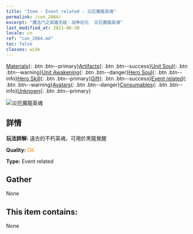 ```yaml
---
title: "Item - Event related - 災厄魔龍英魂"
permalink: /con_2064/
excerpt: "魔法门之英雄无敌：战争纪元  災厄魔龍英魂"
last_modified_at: 2021-06-30
locale: cn
ref: "con_2064.md"
toc: false
classes: wide
---
```

 [Materials](/ItemsCN/){: .btn .btn--primary}[Artifacts](/ItemsCN/Artifacts/){: .btn .btn--success}[Unit Soul](/ItemsCN/UnitSoul/){: .btn .btn--warning}[Unit Awakening](/ItemsCN/UnitAwakening/){: .btn .btn--danger}[Hero Soul](/ItemsCN/HeroSoul/){: .btn .btn--info}[Hero Skill](/ItemsCN/HeroSkill/){: .btn .btn--primary}[Gift](/ItemsCN/Gift/){: .btn .btn--success}[Event related](/ItemsCN/Events/){: .btn .btn--warning}[Avatars](/ItemsCN/Avatars/){: .btn .btn--danger}[Consumables](/ItemsCN/Consumables/){: .btn .btn--info}[Unknown](/ItemsCN/Unknown/){: .btn .btn--primary}

 ![災厄魔龍英魂](/images/t/juexing_707.png)

## 詳情
 **玩法詳解:** 遠古的不朽英魂，可用於黑龍覺醒

 **Quality:** <span style="color: #FF8C00">OK</span>

 **Type:** Event related

## Gather

  None

## This item contains:

  None

